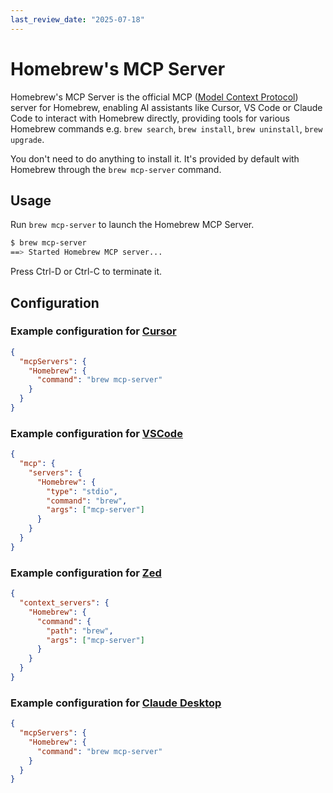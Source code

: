 ```yaml
---
last_review_date: "2025-07-18"
---
```


# Homebrew's MCP Server

Homebrew's MCP Server is the official MCP ([Model Context Protocol](https://modelcontextprotocol.io/)) server for Homebrew, enabling AI assistants like Cursor, VS Code or Claude Code to interact with Homebrew directly, providing tools for various Homebrew commands e.g. `brew search`, `brew install`, `brew uninstall`, `brew upgrade`.

You don't need to do anything to install it.
It's provided by default with Homebrew through the `brew mcp-server` command.

## Usage

Run `brew mcp-server` to launch the Homebrew MCP Server.

```bash
$ brew mcp-server
==> Started Homebrew MCP server...
```

Press Ctrl-D or Ctrl-C to terminate it.

## Configuration

### Example configuration for [Cursor](https://www.cursor.com/)

```json
{
  "mcpServers": {
    "Homebrew": {
      "command": "brew mcp-server"
    }
  }
}
```

### Example configuration for [VSCode](https://code.visualstudio.com/)

```json
{
  "mcp": {
    "servers": {
      "Homebrew": {
        "type": "stdio",
        "command": "brew",
        "args": ["mcp-server"]
      }
    }
  }
}
```

### Example configuration for [Zed](https://github.com/zed-industries/zed)

```json
{
  "context_servers": {
    "Homebrew": {
      "command": {
        "path": "brew",
        "args": ["mcp-server"]
      }
    }
  }
}
```

### Example configuration for [Claude Desktop](https://claude.ai/download)

```json
{
  "mcpServers": {
    "Homebrew": {
      "command": "brew mcp-server"
    }
  }
}
```

